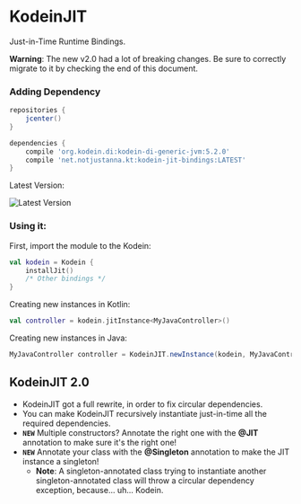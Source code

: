 # KodeinJIT
Just-in-Time Runtime Bindings.

**Warning**: The new v2.0 had a lot of breaking changes.
Be sure to correctly migrate to it by checking the end of this document.

### Adding Dependency
```gradle
repositories {
    jcenter()
}

dependencies {
    compile 'org.kodein.di:kodein-di-generic-jvm:5.2.0'
    compile 'net.notjustanna.kt:kodein-jit-bindings:LATEST'
}
```

Latest Version:

![Latest Version](https://api.bintray.com/packages/notjustanna/maven/kodein-jit-bindings/images/download.svg)

### Using it:
First, import the module to the Kodein:
```kotlin 
val kodein = Kodein {
    installJit()
    /* Other bindings */
}
```

Creating new instances in Kotlin:
```kotlin
val controller = kodein.jitInstance<MyJavaController>()
```

Creating new instances in Java:
```java
MyJavaController controller = KodeinJIT.newInstance(kodein, MyJavaController.class);
```

## KodeinJIT 2.0

- KodeinJIT got a full rewrite, in order to fix circular dependencies.
- You can make KodeinJIT recursively instantiate just-in-time all the required dependencies.
- **`NEW`** Multiple constructors? Annotate the right one with the **@JIT** annotation to make sure it's the right one!
- **`NEW`** Annotate your class with the **@Singleton** annotation to make the JIT instance a singleton!
  - **Note**: A singleton-annotated class trying to instantiate another singleton-annotated class will throw a circular dependency exception, because... uh... Kodein.
